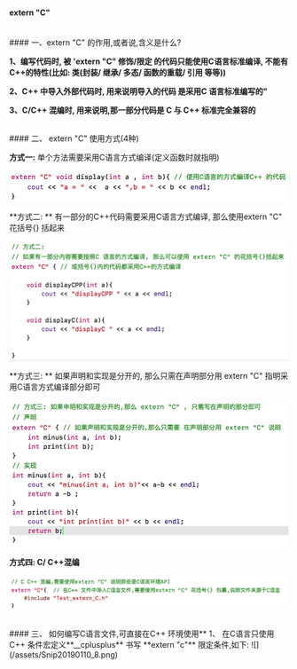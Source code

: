 #### extern "C"


<br>
#### 一、extern "C" 的作用,或者说,含义是什么?

  
**1、编写代码时, 被 'extern "C" 修饰/限定 的代码只能使用C语言标准编译, 不能有C++的特性(比如: 类(封装/ 继承/ 多态/ 函数的重载/ 引用 等等))**

**2、C++ 中导入外部代码时, 用来说明导入的代码 是采用C 语言标准编写的"**

**3、C/C++ 混编时, 用来说明,那一部分代码是 C 与 C++ 标准完全兼容的**






<br>
#### 二、 extern "C" 使用方式(4种)

**方式一:** 
单个方法需要采用C语言方式编译(定义函数时就指明)

![](/assets/Snip20190110_1.png)

**方式二: **
有一部分的C++代码需要采用C语言方式编译, 那么使用extern "C" 花括号{} 括起来

![](/assets/Snip20190110_3.png)

**方式三: **
如果声明和实现是分开的, 那么只需在声明部分用 extern "C" 指明采用C语言方式编译部分即可 

![](/assets/Snip20190110_4.png)

**方式四: C/ C++混编**

![](/assets/Snip20190110_7.png)




<br>
#### 三、 如何编写C语言文件,可直接在C++ 环境使用**
1、 在C语言只使用 C++ 条件宏定义**__cplusplus** 书写 **extern "c"** 限定条件,如下: 
![](/assets/Snip20190110_8.png)







